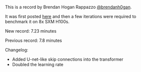 This is a record by Brendan Hogan Rappazzo [@brendanh0gan](https://x.com/brendanh0gan).

It was first posted [here](https://x.com/brendanh0gan/status/1855273758681866352) and then a few iterations were required to benchmark it on 8x SXM H100s.

New record: 7.23 minutes

Previous record: 7.8 minutes

Changelog:
- Added U-net-like skip connections into the transformer
- Doubled the learning rate

